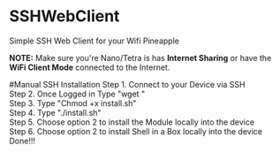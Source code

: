 # SSHWebClient
Simple SSH Web Client for your Wifi Pineapple

<strong>NOTE:</strong> Make sure you're Nano/Tetra is has <strong>Internet Sharing</strong> or have the <strong>WiFi Client Mode</strong> connected to the Internet.

#Manual SSH Installation
Step 1. Connect to your Device via SSH<br>
Step 2. Once Logged in Type "wget "<br>
Step 3. Type "Chmod +x install.sh"<br>
Step 4. Type "./install.sh"<br>
Step 5. Choose option 2 to install the Module locally into the device<br>
Step 6. Choose option 2 to install Shell in a Box locally into the device<br>
Done!!!
